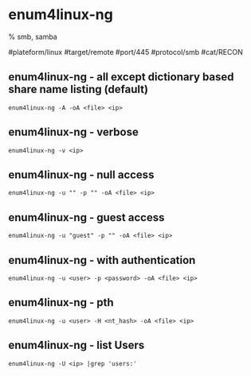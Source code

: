 # enum4linux-ng

% smb, samba

#plateform/linux  #target/remote  #port/445 #protocol/smb #cat/RECON 

## enum4linux-ng - all except dictionary based share name listing (default)
```
enum4linux-ng -A -oA <file> <ip>
```

## enum4linux-ng - verbose
```
enum4linux-ng -v <ip>
```

## enum4linux-ng - null access
```
enum4linux-ng -u "" -p "" -oA <file> <ip>
```

## enum4linux-ng - guest access
```
enum4linux-ng -u "guest" -p "" -oA <file> <ip>
```

## enum4linux-ng - with authentication
```
enum4linux-ng -u <user> -p <password> -oA <file> <ip>
```

## enum4linux-ng - pth
```
enum4linux-ng -u <user> -H <nt_hash> -oA <file> <ip>
```

## enum4linux-ng - list Users
```
enum4linux-ng -U <ip> |grep 'users:'
```
